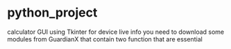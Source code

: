 # python_project
calculator GUI using Tkinter 
for device live info you need to download some modules from GuardianX that contain two function that are essential
